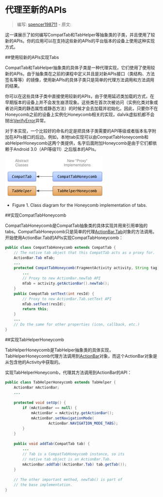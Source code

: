 # 代理至新的APIs

> 编写: [spencer198711](https://github.com/spencer198711) - 原文:

这一课展示了如何编写CompatTab和TabHelper等抽象类的子类，并且使用了较新的APIs。你的应用可以在支持这些新的APIs的平台版本的设备上使用这种实现方式。

##使用较新的APIs实现Tabs

CompatTab和TabHelper抽象类的具体子类是一种代理实现，它们使用了使用较新的APIs。由于抽象类在之前的课程中定义并且是对新APIs接口（类结构、方法签名等等）的镜像，使用新APIs的具体子类只是简单的代理方法调用和方法调用的结果。

你可以在这些具体子类中直接使用较新的APIs，由于使用延迟类加载的方式，在早期版本的设备上并不会发生崩溃现象。这些类在首次次被访问（实例化类对象或者访问类的静态属性或静态方法）的时候才会去加载并初始化。因此，只要你不在Honeycomb之前的设备上实例化Honeycomb相关的实现，dalvik虚拟机都不会抛出[VerifyError](http://developer.android.com/reference/java/lang/VerifyError.html)异常。

对于本实现，一个比较好的命名约定是把具体子类需要的API等级或者版本名字附加在APIs接口的后边。例如，本地tab实现可以由CompatTabHoneycomb和abHelperHoneycomb这两个类提供，名字后面附加Honeycomb是由于它们都依赖于Android 3.0（API等级11）之后版本的APIs。

![backward-compatible-ui-classes-honeycomb](backward-compatible-ui-classes-honeycomb.png)

* Figure 1. Class diagram for the Honeycomb implementation of tabs.

##实现CompatTabHoneycomb

CompatTabHoneycomb是CompatTab抽象类的具体实现并用来引用单独的tabs。CompatTabHoneycomb只是简单的代理[ActionBar.Tab](http://developer.android.com/reference/android/app/ActionBar.Tab.html)对象的方法调用。
开始使用ActionBar.Tab的APIs实现CompatTabHoneycomb：

```java
public class CompatTabHoneycomb extends CompatTab {
    // The native tab object that this CompatTab acts as a proxy for.
    ActionBar.Tab mTab;
    ...
	protected CompatTabHoneycomb(FragmentActivity activity, String tag) {
        ...
        // Proxy to new ActionBar.newTab API
        mTab = activity.getActionBar().newTab();
    }
	public CompatTab setText(int resId) {
        // Proxy to new ActionBar.Tab.setText API
        mTab.setText(resId);
        return this;
    }
	...
    // Do the same for other properties (icon, callback, etc.)
}
```

##实现TabHelperHoneycomb

TabHelperHoneycomb是TabHelper抽象类的具体实现，TabHelperHoneycomb代理方法调用到[ActionBar](http://developer.android.com/reference/android/app/ActionBar.html)对象，而这个ActionBar对象是从包含他的Activity中获取的。

实现TabHelperHoneycomb，代理其方法调用到ActionBar的API：

```java
public class TabHelperHoneycomb extends TabHelper {
    ActionBar mActionBar;
    ...

    protected void setUp() {
        if (mActionBar == null) {
            mActionBar = mActivity.getActionBar();
            mActionBar.setNavigationMode(
                    ActionBar.NAVIGATION_MODE_TABS);
        }
    }

    public void addTab(CompatTab tab) {
        ...
        // Tab is a CompatTabHoneycomb instance, so its
        // native tab object is an ActionBar.Tab.
        mActionBar.addTab((ActionBar.Tab) tab.getTab());
    }

    // The other important method, newTab() is part of
    // the base implementation.
}
```




